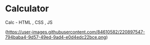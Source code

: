 # Calculator
Calc - HTML , CSS , JS


(https://user-images.githubusercontent.com/84610582/220897547-794baba4-9d57-49ed-9ad4-e0d4edc22bce.png)
